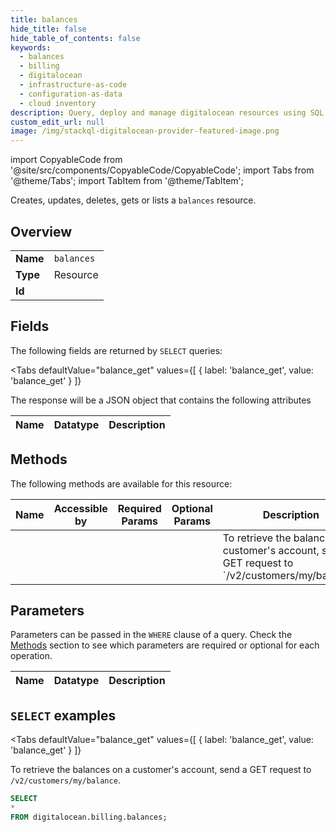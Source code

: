 ```yaml
--- 
title: balances
hide_title: false
hide_table_of_contents: false
keywords:
  - balances
  - billing
  - digitalocean
  - infrastructure-as-code
  - configuration-as-data
  - cloud inventory
description: Query, deploy and manage digitalocean resources using SQL
custom_edit_url: null
image: /img/stackql-digitalocean-provider-featured-image.png
---
```


import CopyableCode from '@site/src/components/CopyableCode/CopyableCode';
import Tabs from '@theme/Tabs';
import TabItem from '@theme/TabItem';

Creates, updates, deletes, gets or lists a <code>balances</code> resource.

## Overview
<table><tbody>
<tr><td><b>Name</b></td><td><code>balances</code></td></tr>
<tr><td><b>Type</b></td><td>Resource</td></tr>
<tr><td><b>Id</b></td><td><CopyableCode code="digitalocean.billing.balances" /></td></tr>
</tbody></table>

## Fields

The following fields are returned by `SELECT` queries:

<Tabs
    defaultValue="balance_get"
    values={[
        { label: 'balance_get', value: 'balance_get' }
    ]}
>
<TabItem value="balance_get">

The response will be a JSON object that contains the following attributes

<table>
<thead>
    <tr>
    <th>Name</th>
    <th>Datatype</th>
    <th>Description</th>
    </tr>
</thead>
<tbody>
</tbody>
</table>
</TabItem>
</Tabs>

## Methods

The following methods are available for this resource:

<table>
<thead>
    <tr>
    <th>Name</th>
    <th>Accessible by</th>
    <th>Required Params</th>
    <th>Optional Params</th>
    <th>Description</th>
    </tr>
</thead>
<tbody>
<tr>
    <td><a href="#balance_get"><CopyableCode code="balance_get" /></a></td>
    <td><CopyableCode code="select" /></td>
    <td></td>
    <td></td>
    <td>To retrieve the balances on a customer's account, send a GET request to `/v2/customers/my/balance`.</td>
</tr>
</tbody>
</table>

## Parameters

Parameters can be passed in the `WHERE` clause of a query. Check the [Methods](#methods) section to see which parameters are required or optional for each operation.

<table>
<thead>
    <tr>
    <th>Name</th>
    <th>Datatype</th>
    <th>Description</th>
    </tr>
</thead>
<tbody>
</tbody>
</table>

## `SELECT` examples

<Tabs
    defaultValue="balance_get"
    values={[
        { label: 'balance_get', value: 'balance_get' }
    ]}
>
<TabItem value="balance_get">

To retrieve the balances on a customer's account, send a GET request to `/v2/customers/my/balance`.

```sql
SELECT
*
FROM digitalocean.billing.balances;
```
</TabItem>
</Tabs>
